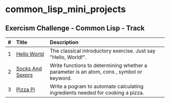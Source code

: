 # common_lisp_mini_projects

## Exercism Challenge - Common Lisp - Track
| #  | Title     | Description                |
| :-------- | :------- | :------------------------- |
| 1 | [Hello World](https://exercism.org/tracks/common-lisp/exercises/hello-world)   | The classical introductory exercise. Just say "Hello, World!". |
| 2 | [Socks And Sexprs ](https://exercism.org/tracks/common-lisp/exercises/socks-and-sexprs)   | Write functions to determining whether a parameter is an atom, cons , symbol or keyword. |
| 3 | [Pizza Pi ](https://exercism.org/tracks/common-lisp/exercises/pizza-pi)   | Write a pogram to automate calculating ingredients needed for cooking a pizza. |